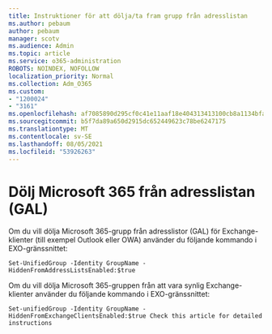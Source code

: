 ```yaml
---
title: Instruktioner för att dölja/ta fram grupp från adresslistan
ms.author: pebaum
author: pebaum
manager: scotv
ms.audience: Admin
ms.topic: article
ms.service: o365-administration
ROBOTS: NOINDEX, NOFOLLOW
localization_priority: Normal
ms.collection: Adm_O365
ms.custom:
- "1200024"
- "3161"
ms.openlocfilehash: af7085890d295cf0c41e11aaf18e404313413100cb8a1134bfac051d5fa26996
ms.sourcegitcommit: b5f7da89a650d2915dc652449623c78be6247175
ms.translationtype: MT
ms.contentlocale: sv-SE
ms.lasthandoff: 08/05/2021
ms.locfileid: "53926263"
---
```

# <a name="hide-microsoft-365-group-from-address-list-gal"></a>Dölj Microsoft 365 från adresslistan (GAL)

Om du vill dölja Microsoft 365-grupp från adresslistor (GAL) för Exchange-klienter (till exempel Outlook eller OWA) använder du följande kommando i EXO-gränssnittet:

`Set-UnifiedGroup -Identity GroupName -HiddenFromAddressListsEnabled:$true`

Om du vill dölja Microsoft 365-gruppen från att vara synlig Exchange-klienter använder du följande kommando i EXO-gränssnittet:

`Set-unifiedGroup -Identity GroupName -HiddenFromExchangeClientsEnabled:$true
Check this article for detailed instructions`

